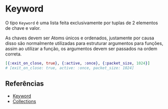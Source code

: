 # Keyword

O tipo `Keyword` é uma lista feita exclusivamente por tuplas de 2 elementos de chave e valor.

As chaves devem ser Atoms únicos e ordenados, justamente por causa disso são normalmente utilizadas para estruturar argumentos para funções, assim ao utilizar a função, os argumentos devem ser passados na ordem correta.

```elixir
[{:exit_on_close, true}, {:active, :once}, {:packet_size, 1024}]
# [exit_on_close: true, active: :once, packet_size: 1024]
```

## Referências

- [Keyword](https://hexdocs.pm/elixir/1.13.3/Keyword.html)
- [Collections](https://elixirschool.com/pt/lessons/basics/collections/)
